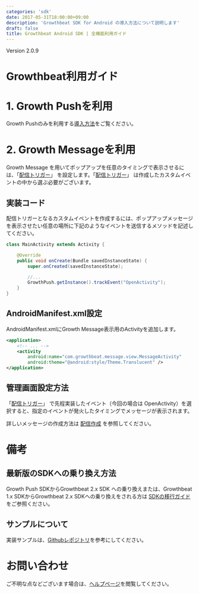 ```yaml
---
categories: 'sdk'
date: 2017-05-31T18:00:00+09:00
description: 'Growthbeat SDK for Android の導入方法について説明します'
draft: false
title: Growthbeat Android SDK | 全機能利用ガイド
---
```


Version 2.0.9
# Growthbeat利用ガイド
# 1. Growth Pushを利用
Growth Pushのみを利用する[導入方法](/sdk/android/guide)をご覧ください。
# 2. Growth Messageを利用
Growth Message を用いてポップアップを任意のタイミングで表示させるには、「[配信トリガー](http://support.growthbeat.com/manual/growthmessage/#配信トリガー)」 を設定します。「[配信トリガー](http://support.growthbeat.com/manual/growthmessage/#配信トリガー)」 は作成したカスタムイベントの中から選ぶ必要がございます。

## 実装コード
配信トリガーとなるカスタムイベントを作成するには、ポップアップメッセージを表示させたい任意の場所に下記のようなイベントを送信するメソッドを記述してください。

```java
class MainActivity extends Activity {

    @Override
    public void onCreate(Bundle savedInstanceState) {
        super.onCreated(savedInstanceState);

        //...
        GrowthPush.getInstance().trackEvent("OpenActivity");
    }
}
```

## AndroidManifest.xml設定
AndroidManifest.xmlにGrowth Message表示用のActivityを追加します。

```xml
<application>
    <!-- ... -->
    <activity
        android:name="com.growthbeat.message.view.MessageActivity"
        android:theme="@android:style/Theme.Translucent" />
</application>
```
## 管理画面設定方法

「[配信トリガー](http://support.growthbeat.com/manual/growthmessage/#配信トリガー)」 で先程実装したイベント（今回の場合は OpenActivity）を選択すると、指定のイベントが発火したタイミングでメッセージが表示されます。

詳しいメッセージの作成方法は [配信作成](http://support.growthbeat.com/manual/growthmessage/#配信作成) を参照してください。

<!--
# 3. GrowthLinkを利用
## 実装コード
### 初期化
Growth Linkの初期化処理を追加してください。
IntentFilterを設定したActivityのonCreateで、handleOpenUrlメソッドを呼び出してください。

```java
class MainActivity extends Activity {

    @Override
    public void onCreate(Bundle savedInstanceState) {
        super.onCreated(savedInstanceState);

        //...
        GrowthLink.getInstance().initialize(getApplicationContext(), "YOUR_APPLICATION_ID", "YOUR_CREDENTIAL_ID");
        GrowthLink.getInstance().handleOpenUrl(getIntent().getData());
    }
}
```
### ディープリンクアクションの実装
SDKには、IntentHandlerが定義されており、この実装でディープリンク時のアクションを実装することができます。
たとえば下記のような形で実装できます。

```java
class MyApplication extends Application {

    @Override
    public void onCreate() {
        List<IntentHandler> intentHandlers = new ArrayList<IntentHandler>();
        intentHandlers.add(new UrlIntentHandler(Growthbeat.getInstance().getContext()));
        intentHandlers.add(new NoopIntentHandler());
        intentHandlers.add(new IntentHandler() {
            public boolean handle(com.growthbeat.model.Intent intent) {
                if (intent.getType() != com.growthbeat.model.Intent.Type.custom)
                    return false;
                Map<String, String> extra = ((CustomIntent) intent).getExtra();
                // TODO ここにアプリ内の画面を開く処理を実装します。
                Log.d("Growth Link", "extra: " + extra);
                return true;
            }
        });
        Growthbeat.getInstance().setIntentHandlers(intentHandlers);
    }
}
```
## AndroidManifest.xml設定
AndroidManifest.xmlにGrowth Link用のActivityを追加します。

```xml
<application>
    ~~ 略 ~~
    <receiver
        android:name="com.growthbeat.link.InstallReferrerReceiver"
        android:enabled="true"
        android:exported="true" >
        <intent-filter>
            <action android:name="com.android.vending.INSTALL_REFERRER" />
        </intent-filter>
    </receiver>
</application>
```
-->

# 備考
## 最新版のSDKへの乗り換え方法
Growth Push SDKからGrowthbeat 2.x SDK への乗り換えまたは、Growthbeat 1.x SDKからGrowthbeat 2.x SDKへの乗り換えをされる方は
[SDKの移行ガイド](/sdk/android/upgrade)をご参照ください。
## サンプルについて
実装サンプルは、[Githubレポジトリ](https://github.com/growthbeat/growthbeat-android)を参考にしてください。
# お問い合わせ
ご不明な点などございます場合は、[ヘルプページ](http://faq.growthbeat.com/)を閲覧してください。
